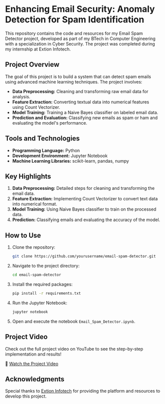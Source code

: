 # Enhancing Email Security: Anomaly Detection for Spam Identification

This repository contains the code and resources for my Email Spam Detector project, developed as part of my BTech in Computer Engineering with a specialization in Cyber Security. The project was completed during my internship at Extion Infotech.

## Project Overview

The goal of this project is to build a system that can detect spam emails using advanced machine learning techniques. The project involves:

- **Data Preprocessing:** Cleaning and transforming raw email data for analysis.
- **Feature Extraction:** Converting textual data into numerical features using Count Vectorizer.
- **Model Training:** Training a Naive Bayes classifier on labeled email data.
- **Prediction and Evaluation:** Classifying new emails as spam or ham and evaluating the model's performance.

## Tools and Technologies

- **Programming Language:** Python
- **Development Environment:** Jupyter Notebook
- **Machine Learning Libraries:** scikit-learn, pandas, numpy

## Key Highlights

1. **Data Preprocessing:** Detailed steps for cleaning and transforming the email data.
2. **Feature Extraction:** Implementing Count Vectorizer to convert text data into numerical format.
3. **Model Training:** Using Naive Bayes classifier to train on the processed data.
4. **Prediction:** Classifying emails and evaluating the accuracy of the model.

## How to Use

1. Clone the repository:
    ```bash
    git clone https://github.com/yourusername/email-spam-detector.git
    ```
2. Navigate to the project directory:
    ```bash
    cd email-spam-detector
    ```
3. Install the required packages:
    ```bash
    pip install -r requirements.txt
    ```
4. Run the Jupyter Notebook:
    ```bash
    jupyter notebook
    ```
5. Open and execute the notebook `Email_Spam_Detector.ipynb`.

## Project Video

Check out the full project video on YouTube to see the step-by-step implementation and results!

🔗 [Watch the Project Video](https://www.youtube.com/watch?v=25lbWbGcB5w)

## Acknowledgments

Special thanks to [Extion Infotech](https://www.linkedin.com/company/extion-infotech/mycompany/verification/) for providing the platform and resources to develop this project.
